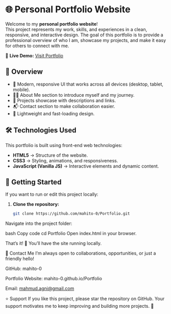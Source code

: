 # 🌐 Personal Portfolio Website

Welcome to my **personal portfolio website**!  
This project represents my work, skills, and experiences in a clean, responsive, and interactive design. The goal of this portfolio is to provide a professional overview of who I am, showcase my projects, and make it easy for others to connect with me.

🔗 **Live Demo:** [Visit Portfolio](https://mahito-0.github.io/Portfolio/)

## 📌 Overview
- 🎨 Modern, responsive UI that works across all devices (desktop, tablet, mobile).  
- 👨‍💻 About Me section to introduce myself and my journey.  
- 💼 Projects showcase with descriptions and links.  
- 📬 Contact section to make collaboration easier.  
- 🚀 Lightweight and fast-loading design.  


## 🛠️ Technologies Used
This portfolio is built using front-end web technologies:

- **HTML5** → Structure of the website.  
- **CSS3** → Styling, animations, and responsiveness.  
- **JavaScript (Vanilla JS)** → Interactive elements and dynamic content.  


## 🚀 Getting Started

If you want to run or edit this project locally:

1. **Clone the repository:**
   ```bash
   git clone https://github.com/mahito-0/Portfolio.git
Navigate into the project folder:

bash
Copy code
cd Portfolio
Open index.html in your browser.

That’s it! 🎉 You’ll have the site running locally.

📧 Contact Me
I’m always open to collaborations, opportunities, or just a friendly hello!

GitHub: mahito-0

Portfolio Website: mahito-0.github.io/Portfolio

Email: mahmud.agni@gmail.com

⭐ Support
If you like this project, please star the repository on GitHub.
Your support motivates me to keep improving and building more projects. 🚀
